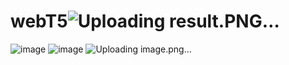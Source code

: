 # webT5![Uploading result.PNG…]()
![image](https://github.com/TrungNV2612/webT5/assets/128463356/a6131572-8395-4c5b-a8d0-c5c5cb299ca4)
![image](https://github.com/TrungNV2612/webT5/assets/128463356/aa7745da-e5c4-4c5d-b8c5-284e3b9da062)
![Uploading image.png…]()


